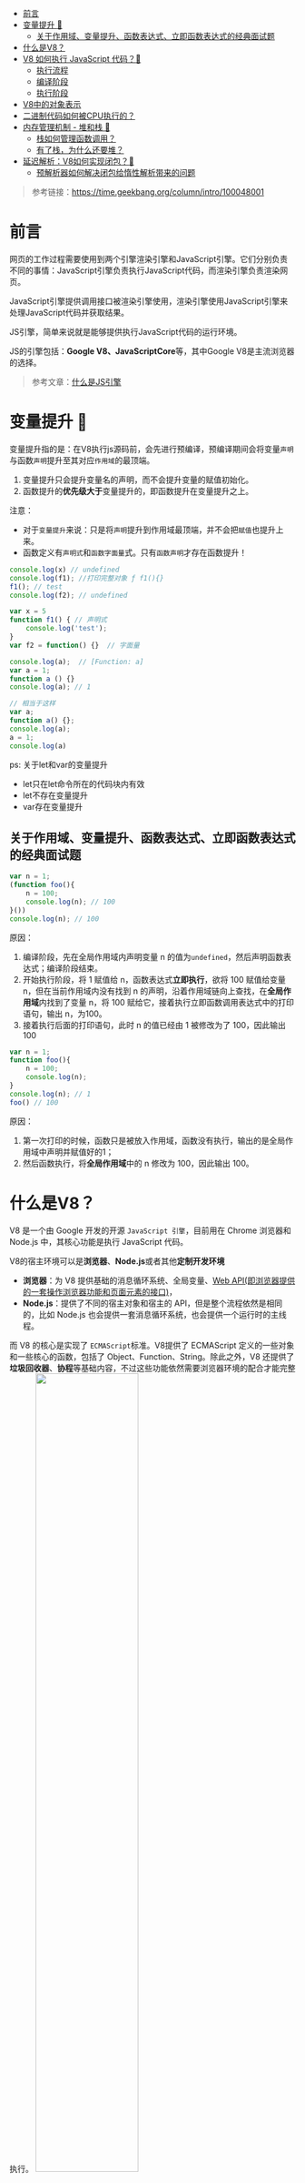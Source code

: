 - [前言](#前言)
- [变量提升 :bell:](#变量提升-bell)
  - [关于作用域、变量提升、函数表达式、立即函数表达式的经典面试题](#关于作用域变量提升函数表达式立即函数表达式的经典面试题)
- [什么是V8？](#什么是v8)
- [V8 如何执行 JavaScript 代码？:bell:](#v8-如何执行-javascript-代码bell)
  - [执行流程](#执行流程)
  - [编译阶段](#编译阶段)
  - [执行阶段](#执行阶段)
- [V8中的对象表示](#v8中的对象表示)
- [二进制代码如何被CPU执行的？](#二进制代码如何被cpu执行的)
- [内存管理机制 - 堆和栈 :bell:](#内存管理机制---堆和栈-bell)
  - [栈如何管理函数调用？](#栈如何管理函数调用)
  - [有了栈，为什么还要堆？](#有了栈为什么还要堆)
- [延迟解析：V8如何实现闭包？:bell:](#延迟解析v8如何实现闭包bell)
  - [预解析器如何解决闭包给惰性解析带来的问题](#预解析器如何解决闭包给惰性解析带来的问题)

> 参考链接：https://time.geekbang.org/column/intro/100048001

# 前言
网页的工作过程需要使用到两个引擎渲染引擎和JavaScript引擎。它们分别负责不同的事情：JavaScript引擎负责执行JavaScript代码，而渲染引擎负责渲染网页。

JavaScript引擎提供调用接口被渲染引擎使用，渲染引擎使用JavaScript引擎来处理JavaScript代码并获取结果。

JS引擎，简单来说就是能够提供执行JavaScript代码的运行环境。

JS的引擎包括：**Google V8、JavaScriptCore**等，其中Google V8是主流浏览器的选择。

> 参考文章：[什么是JS引擎](https://www.jianshu.com/p/565dfad8d41e)
# 变量提升 :bell:
变量提升指的是：在V8执行js源码前，会先进行预编译，预编译期间会将变量`声明`与函数`声明`提升至其对应`作用域`的最顶端。

1. 变量提升只会提升变量名的声明，而不会提升变量的赋值初始化。
2. 函数提升的**优先级大于**变量提升的，即函数提升在变量提升之上。

注意：
* 对于`变量提升`来说：只是将`声明`提升到作用域最顶端，并不会把`赋值`也提升上来。
* 函数定义有`声明式`和`函数字面量`式。只有`函数声明`才存在函数提升！

```js
console.log(x) // undefined
console.log(f1); //打印完整对象 ƒ f1(){}
f1(); // test
console.log(f2); // undefined  

var x = 5
function f1() { // 声明式
    console.log('test');
}  
var f2 = function() {}  // 字面量
```
```js
console.log(a);  // [Function: a]
var a = 1;
function a () {}
console.log(a); // 1

// 相当于这样
var a;
function a() {};
console.log(a);
a = 1;
console.log(a)
```
ps: 关于let和var的变量提升
* let只在let命令所在的代码块内有效
* let不存在变量提升
* var存在变量提升

## 关于作用域、变量提升、函数表达式、立即函数表达式的经典面试题
```js
var n = 1;
(function foo(){
    n = 100;
    console.log(n); // 100
}())
console.log(n); // 100
```
原因：
1. 编译阶段，先在全局作用域内声明变量 n 的值为`undefined`，然后声明函数表达式；编译阶段结束。
2. 开始执行阶段，将 1 赋值给 n，函数表达式**立即执行**，欲将 100 赋值给变量 n，但在当前作用域内没有找到 n 的声明，沿着作用域链向上查找，在**全局作用域**内找到了变量 n，将 100 赋给它，接着执行立即函数调用表达式中的打印语句，输出 n，为100。
3. 接着执行后面的打印语句，此时 n 的值已经由 1 被修改为了 100，因此输出 100

```js
var n = 1;
function foo(){
    n = 100;
    console.log(n);
}
console.log(n); // 1
foo() // 100
```
原因：
1. 第一次打印的时候，函数只是被放入作用域，函数没有执行，输出的是全局作用域中声明并赋值好的1；
2. 然后函数执行，将**全局作用域**中的 n 修改为 100，因此输出 100。
   
# 什么是V8？
V8 是一个由 Google 开发的开源 `JavaScript 引擎`，目前用在 Chrome 浏览器和 Node.js 中，其核心功能是执行 JavaScript 代码。

V8的宿主环境可以是**浏览器**、**Node.js**或者其他**定制开发环境**
* **浏览器**：为 V8 提供基础的消息循环系统、全局变量、[Web API(即浏览器提供的一套操作浏览器功能和页面元素的接口)](https://developer.mozilla.org/en-US/docs/Web/API)，
* **Node.js**：提供了不同的宿主对象和宿主的 API，但是整个流程依然是相同的，比如 Node.js 也会提供一套消息循环系统，也会提供一个运行时的主线程。
  
而 V8 的核心是实现了 `ECMAScript`标准。V8提供了 ECMAScript 定义的一些对象和一些核心的函数，包括了 Object、Function、String。除此之外，V8 还提供了**垃圾回收器**、**协程**等基础内容，不过这些功能依然需要浏览器环境的配合才能完整执行。
<img src='./picture/pic2.png' width=60%/>

# V8 如何执行 JavaScript 代码？:bell:
[参考链接](https://juejin.im/post/5d7f8651f265da03ea5aaf73)
<img src='./picture/pic1.png'/>

## 执行流程
核心流程分为两步：
1. `编译阶段`：将js代码转换为低级中间代码或者机器能够理解的机器代码
2. `执行阶段`：执行转换后的代码并输出执行结果

>可以把 V8 看成是一个虚构出来的计算机，也称为虚拟机，虚拟机通过模拟实际计算机的各种功能来实现代码的执行，如模拟实际计算机的 CPU、堆栈、寄存器等，虚拟机还具有它自己的一套指令系统。

> 所以对于 js 代码来说，V8 就是它的整个世界，当 V8 执行 js 代码时，你并不需要担心现实中不同操作系统、体系结构计算机的差异，只需要按照虚拟机的规范写好代码就可以了。

## 编译阶段
1. **准备基础环境**：包括堆、栈空间，全局执行上文， 全局作用域，消息循环系统，内置函数等。
2. **分词/词法分析**：这个过程是将由字符组成的字符串分解为有意义的代码块。
3. **解析/语法分析** - 生成抽象语法树（AST）及作用域：V8不理解JS源码，需将其结构化到  `AST`（是便于V8理解的结构）。同时还会生成相关`作用域`。
4. **预解释/代码生成** - 使用`JIT`机制生成字节码（或二进制代码）。字节码是介于 AST 和机器代码的中间代码。解释器可直接执行字节码，或者将字节码编译为二进制代码然后再执行。这个阶段会进行`变量的提升`。

## 执行阶段
执行阶段有以下3部分工作：
1. 创建堆空间和栈空间
2. 创建执行上下文和作用域
3. 构建事件循环系统，并执行代码
   

> ps：
> JIT：将字码节或者抽象语法树转换为本地可执行代码的方法（或过程）
> 
> 1. 解释器执行字节码：按照顺序解释执行字节码，并输出执行结果。
> 2. 当解释器执行到热点代码（指被重复多次执行的代码）时，会优先执行被编译成机器代码后的热点代码。
>   * 有一个D8工具(从V8源码编译出来的)，可以输出js代码的AST结构和作用域等。`
d8 --print-ast test.js` 、`d8 --print-scopes test.js`

1. **创建堆空间和栈空间（栈溢出错误是什么？）**
   
   在 Chrome 中，只要开启一个渲染进程，便会**初始化 V8**，同时初始化**堆空间和栈空间**。
   >* **原生类型**的数据存储在**栈**空间
   >* **引用类型**，诸如函数、数组，在浏览器中还有 window 对象、     document 对象等，这些都是存在**堆**空间   

   * 内存堆（emory Heap）：分配内存地址
   * 调用栈（Call Stack）：代码执行

   **栈空间**主要是用来管理 JavaScript **函数**调用的
   * 栈是内存中**连续**的一块空间，同时栈结构是**先进后出**的策略
   * **函数**调用过程中，涉及到**上下文**相关的内容都会存放在栈上 ，如**原生类型**引用到的对象的地址、函数的执行状态、this 值等都存在在栈上。
   * 当一个函数执行**结束**，那么该函数的执行上下文便会被**销毁**掉。  
   
   **关于栈溢出问题**   
   栈空间的最大的特点是空间连续，因此栈空间的查找效率非常高，但是通常   内存    中，很难分配到一块很大的连续空间，因此，**V8 对栈空间的   小做了限制**， 如果函数调用层过深，那么 V8 就有可能抛出栈溢出的   误。   
   ```js
   function factorial(n){
     if(n === 1) {return 1;}
       return n*factorial(n-1);
   }
   console.log(factorial(50000)); // VM68:1 Uncaught     RangeError: Maximum call stack size exceeded
   ```
   **堆空间**是一种树形的存储结构，用来存储对象类型的离散的数据。引类型：诸如函数、数组，在浏览器中还有 window 对象、document对象等，这些都是   存在**堆**空间。还有全局上下文也是存在**堆**空间中的

2. **创建执行上下文和作用域**
   
   执行上下文中主要包含三部分，**变量环境、词法环境、this关键字**。
   * `this指向`：除开箭头函数的this是编辑阶段确定的之外，其他this都是在代码执行阶段【代码执行阶段 == 执行上下文创建阶段】确认的。
   * `词法环境`：词法环境被用来存储函数声明和变量（`let 和 const`）绑定
   * `变量环境`：变量环境也是一个词法环境，但不同的是词法环境被用来存储函数声明和变量（let 和 const）绑定，而变量环境只用来存储 `var` 变量绑定。
   
   比如在浏览器的环境中，**全局执行上下文**中就包括了 
   * window 对象，
   * 默认指向 window 的 this 关键字
   * 还有一些 Web API 函数，诸如 setTimeout、XMLHttpRequest 等内 容。
   * 词法环境中，则包含了使用 let、const 等变量的内容。
   
   **全局执行上下文**在 V8 的生存周期内是不会被销毁的，它会一直保存在** 堆  **中。而**函数的执行上下文**在函数执行结束之后就会被销毁。
   
   **函数执行上下文栈**当 V8 调用了一个`函数`时，就会进入函数的执行上下文，这时候全局执行上下文 和  当前的函数执行上下文就形成了一个栈结构
   ```js
   var x = 1
   function show_x(){
       console.log(x)
   }
   function bar(){
     show_x()
   }
   bar()
   ```
   <img src='./picture/pic3.png' width=50%/>


3. **构建事件循环系统，并执行代码**
   
    宿主环境(浏览器、Node.js)还需要为V8构造**事件循环**系统，事件循环系统主要用来处理任务的排队和任务的调度。

后续会详细介绍**事件循环机制**

# V8中的对象表示
> 参考文章：https://www.cnblogs.com/chargeworld/p/12236848.html
1. 属性分为**命名属性**和**可索引属性**，命名属性存放在 `Properties` 中，可索引属性存放在 `Elements` 中。它们的区别主要体现在键名能否被索引
2. 命名属性有三种不同的存储方式：**对象内属性、快属性和慢属性**，前两者通过**线性**查找进行访问，慢属性通过**哈希存储**的方式进行访问。
3. 总是以相同的顺序初始化对象成员，能充分利用相同的隐藏类(用来描述命名属性是怎么存放的)，进而提高性能。
4. 增加或删除可索引属性，不会引起隐藏类的变化，稀疏的可索引属性会退化为哈希存储。
5. `delete` 操作可能会改变对象的结构，导致引擎将对象的存储方式降级为哈希表存储的方式，不利于 V8 的优化，应尽可能避免使用（当沿着属性添加的反方向删除属性时，对象不会退化为哈希存储）


# 二进制代码如何被CPU执行的？
1. 二进制代码装载进内存，系统会将第一条指令的地址写入到 PC 寄存器中。
2. 读取指令：根据pc寄存器中地址，读取到第一条指令，并将pc寄存器中内容更新成下一条指令地址。
3. 分析指令：并识别出不同的类型的指令，以及各种获取操作数的方法。
4. 执行指令：由于cpu访问内存花费时间较长，因此cpu内部提供了通用寄存器，用来保存关键变量，临时数据等。指令包括加载指令，存储指令，更新指令，跳转指令。如果涉及加减运算，会额外让ALU进行运算。
5. 指令完成后，通过pc寄存器取出下一条指令地址，并更新pc寄存器中内容，再重复以上步骤。

# 内存管理机制 - 堆和栈 :bell:
> 参考链接：https://juejin.cn/post/6844904004007247880
基本数据类型用**栈**存储。栈会自动分配内存空间，会自动释放。

引用数据类型用**堆**存储。堆动态分配的内存，大小不定也不会自动释放。

>ps：**闭包变量**先存在栈中，然后在预解析器阶段在将变量复制在**堆**空间中，即便外部前函数执行结束之后，也不会释放该变量。

对于**赋值**操作，**原始类型**的数据直接完整地复制**变量值**，**对象数据类型**的数据则是复制**引用地址**。

常见面试题：深浅拷贝问题

## 栈如何管理函数调用？

`函数`有两个主要的特性：
1. 可被调用：可以在一个函数中调用另外一个函数，当函数调用发生时，执行代码的控制权将从父函数转移到子函数，子函数执行结束之后，又会将代码执行控制权返还给父函数。
2. 具有作用域机制：是指函数在执行的时候可以将定义在函数内部的变量和外部环境隔离，在函数内部定义的变量我们也称为临时变量，临时变量只能在该函数中被访问，外部函数通常无权访问，当函数执行结束之后，存放在内存中的临时变量也随之被销毁。

通过观察函数的**生命周期**和函数的**资源分配**情况，我们发现，它们都符合**后进先出** (LIFO) 的策略，所以我们选择**栈**（后进先出结构）来管理函数调用关系。

函数执行过程中，栈的变化如下：

<img src='./picture/pic4.png' width=60% />

函数在执行过程中，其内部的临时变量会按照执行顺序被压入到栈中。

这种管理`函数调用关系`（过程）的栈结构称之为**调用栈**。

|代码片段|执行结果|原因|备注|
|--|--|--|--|
|<img src='./picture/code1.png'/>|栈溢出的错误|因为循环嵌套调用了 foo，导致栈无限增，进而导致栈溢出的错误||
|<img src='./picture/code2.png'/>|正常执行|因为 setTimeout 会使得 foo 函数在消息队列后面的任务中执行，所以不会影响到当前的栈结构。|涉及**消息队列和事件循环系统**|
|<img src='./picture/code3.png'/>|页面卡死|在当前这一轮任务里不停地创建微任务，执行，创建，执行，创建……虽然不会爆栈，但也无法去执行下一个任务，主线程被卡死|涉及**微任务和事件循环**|

用栈来管理函数的**优势**如下：
1. 栈的结构和非常适合函数调用过程。
2. 在栈上分配资源和销毁资源的速度非常快，因为栈空间是连续的，分配空间和销毁空间只需要移动下指针就可以了

**缺点**：
1. 栈空间有限，容易导致栈溢出
2. 采用栈来存储相对基本类型更加复杂的对象数据，那么切换上下文(esp指针上下移)的开销将变得巨大
   
## 有了栈，为什么还要堆？
为了解决栈空间小导致的栈溢出的问题，所以使用**堆空间**。

存放在堆空间中的数据是**不要求连续**存放的。

|代码片段|堆栈状态|
|--|--|
|<img src='./picture/code4.png'/>|<img src='./picture/pic5.png' width= 80% />|

当使用 new 时，我们会在堆中分配一块空间，在堆中分配空间之后，会返回分配后的地址，我们会把该**地址保存在栈**中。



# 延迟解析：V8如何实现闭包？:bell:
**惰性解析**：解析器在解析的过程中，如果遇到函数声明，那么会**跳过**函数内部的代码，并不会为其生成 AST 和字节码，而仅仅生成顶层代码的 AST 和字节码。

## 预解析器如何解决闭包给惰性解析带来的问题

`闭包 = 函数 + 函数能够访问的自由变量`
```js
function foo() {
    var d = 20
    return function inner(a, b) {
        const c = a + b + d
        return c
    }
}
const f = foo()
```
如上面这段代码，inner函数调用了foo函数中的变量d，形成了闭包，这会带来两个问题：

1. 当 foo 执行结束时，变量 d 该不该被销毁？如果不应该被销毁，那么应该采用什么策略？
2. 如果采用了惰性解析，那么当执行到 foo 函数时，V8 只会解析 foo 函数，并不会解析内部的 inner 函数，那么这时候 V8 就不知道 inner 函数中是否引用了 foo 函数的变量 d。

正确的处理方式应该是foo 函数的执行上下文虽然被销毁了，但是 inner 函数引用的 foo 函数中的变量却不能被销毁。

V8用**预解析器**来实现了。当遇到了一个函数，预解析器会对该函数做一次快速的预解析：
1. 判断当前函数是不是存在一些语法上的错误
2. 检查函数内部是否引用了外部变量，如果引用了外部的变量，预解析器会将栈中的变量复制到**堆**中，在下次执行到该函数的时候，直接使用堆中的引用。即便外部前函数执行结束之后，也不会释放该变量。
